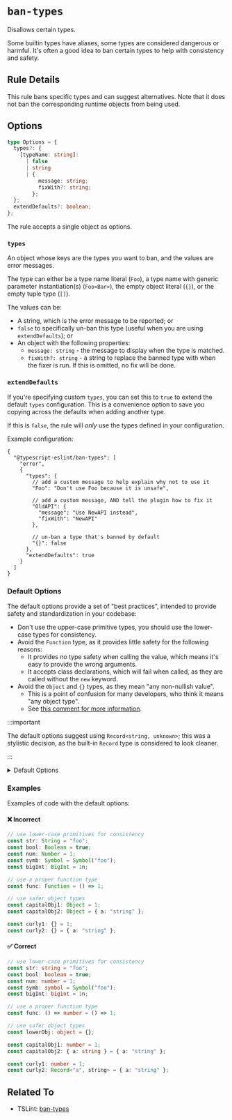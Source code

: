 # `ban-types`

Disallows certain types.

Some builtin types have aliases, some types are considered dangerous or harmful.
It's often a good idea to ban certain types to help with consistency and safety.

## Rule Details

This rule bans specific types and can suggest alternatives.
Note that it does not ban the corresponding runtime objects from being used.

## Options

```ts
type Options = {
  types?: {
    [typeName: string]:
      | false
      | string
      | {
          message: string;
          fixWith?: string;
        };
  };
  extendDefaults?: boolean;
};
```

The rule accepts a single object as options.

### `types`

An object whose keys are the types you want to ban, and the values are error messages.

The type can either be a type name literal (`Foo`), a type name with generic parameter instantiation(s) (`Foo<Bar>`), the empty object literal (`{}`), or the empty tuple type (`[]`).

The values can be:

- A string, which is the error message to be reported; or
- `false` to specifically un-ban this type (useful when you are using `extendDefaults`); or
- An object with the following properties:
  - `message: string` - the message to display when the type is matched.
  - `fixWith?: string` - a string to replace the banned type with when the fixer is run. If this is omitted, no fix will be done.

### `extendDefaults`

If you're specifying custom `types`, you can set this to `true` to extend the default `types` configuration. This is a convenience option to save you copying across the defaults when adding another type.

If this is `false`, the rule will _only_ use the types defined in your configuration.

Example configuration:

```jsonc
{
  "@typescript-eslint/ban-types": [
    "error",
    {
      "types": {
        // add a custom message to help explain why not to use it
        "Foo": "Don't use Foo because it is unsafe",

        // add a custom message, AND tell the plugin how to fix it
        "OldAPI": {
          "message": "Use NewAPI instead",
          "fixWith": "NewAPI"
        },

        // un-ban a type that's banned by default
        "{}": false
      },
      "extendDefaults": true
    }
  ]
}
```

### Default Options

The default options provide a set of "best practices", intended to provide safety and standardization in your codebase:

- Don't use the upper-case primitive types, you should use the lower-case types for consistency.
- Avoid the `Function` type, as it provides little safety for the following reasons:
  - It provides no type safety when calling the value, which means it's easy to provide the wrong arguments.
  - It accepts class declarations, which will fail when called, as they are called without the `new` keyword.
- Avoid the `Object` and `{}` types, as they mean "any non-nullish value".
  - This is a point of confusion for many developers, who think it means "any object type".
  - See [this comment for more information](https://github.com/typescript-eslint/typescript-eslint/issues/2063#issuecomment-675156492).

:::important

The default options suggest using `Record<string, unknown>`; this was a stylistic decision, as the built-in `Record` type is considered to look cleaner.

:::

<details>
<summary>Default Options</summary>

```ts
const defaultTypes = {
  String: {
    message: "Use string instead",
    fixWith: "string",
  },
  Boolean: {
    message: "Use boolean instead",
    fixWith: "boolean",
  },
  Number: {
    message: "Use number instead",
    fixWith: "number",
  },
  Symbol: {
    message: "Use symbol instead",
    fixWith: "symbol",
  },
  BigInt: {
    message: "Use bigint instead",
    fixWith: "bigint",
  },

  Function: {
    message: [
      "The `Function` type accepts any function-like value.",
      "It provides no type safety when calling the function, which can be a common source of bugs.",
      "It also accepts things like class declarations, which will throw at runtime as they will not be called with `new`.",
      "If you are expecting the function to accept certain arguments, you should explicitly define the function shape.",
    ].join("\n"),
  },

  // object typing
  Object: {
    message: [
      'The `Object` type actually means "any non-nullish value", so it is marginally better than `unknown`.',
      '- If you want a type meaning "any object", you probably want `Record<string, unknown>` instead.',
      '- If you want a type meaning "any value", you probably want `unknown` instead.',
    ].join("\n"),
  },
  "{}": {
    message: [
      '`{}` actually means "any non-nullish value".',
      '- If you want a type meaning "any object", you probably want `Record<string, unknown>` instead.',
      '- If you want a type meaning "any value", you probably want `unknown` instead.',
    ].join("\n"),
  },
};
```

</details>

### Examples

Examples of code with the default options:

<!--tabs-->

#### ❌ Incorrect

```ts
// use lower-case primitives for consistency
const str: String = "foo";
const bool: Boolean = true;
const num: Number = 1;
const symb: Symbol = Symbol("foo");
const bigInt: BigInt = 1n;

// use a proper function type
const func: Function = () => 1;

// use safer object types
const capitalObj1: Object = 1;
const capitalObj2: Object = { a: "string" };

const curly1: {} = 1;
const curly2: {} = { a: "string" };
```

#### ✅ Correct

```ts
// use lower-case primitives for consistency
const str: string = "foo";
const bool: boolean = true;
const num: number = 1;
const symb: symbol = Symbol("foo");
const bigInt: bigint = 1n;

// use a proper function type
const func: () => number = () => 1;

// use safer object types
const lowerObj: object = {};

const capitalObj1: number = 1;
const capitalObj2: { a: string } = { a: "string" };

const curly1: number = 1;
const curly2: Record<"a", string> = { a: "string" };
```

## Related To

- TSLint: [ban-types](https://palantir.github.io/tslint/rules/ban-types)
